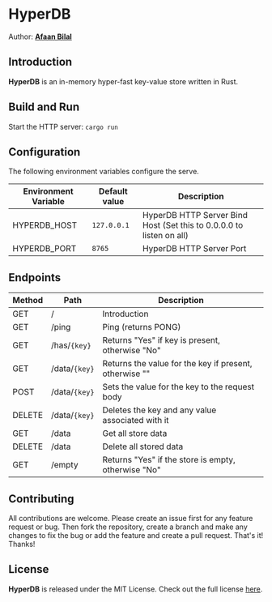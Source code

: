 HyperDB
=======

Author: **[Afaan Bilal](https://afaan.dev)**

## Introduction
**HyperDB** is an in-memory hyper-fast key-value store written in Rust.

## Build and Run
Start the HTTP server: `cargo run`

## Configuration
The following environment variables configure the serve.

| Environment Variable | Default value | Description
| -------------------- | ------------- | -----------
| HYPERDB_HOST         | `127.0.0.1`   | HyperDB HTTP Server Bind Host (Set this to 0.0.0.0 to listen on all)
| HYPERDB_PORT         | `8765`        | HyperDB HTTP Server Port

## Endpoints

| Method | Path             | Description
| ------ | ---------------- | -----------
| GET    | /                | Introduction
| GET    | /ping            | Ping (returns PONG)
| GET    | /has/`{key}`     | Returns "Yes" if key is present, otherwise "No"
| GET    | /data/`{key}`    | Returns the value for the key if present, otherwise ""
| POST   | /data/`{key}`    | Sets the value for the key to the request body
| DELETE | /data/`{key}`    | Deletes the key and any value associated with it
| GET    | /data            | Get all store data
| DELETE | /data            | Delete all stored data
| GET    | /empty           | Returns "Yes" if the store is empty, otherwise "No"

## Contributing
All contributions are welcome. Please create an issue first for any feature request
or bug. Then fork the repository, create a branch and make any changes to fix the bug
or add the feature and create a pull request. That's it!
Thanks!

## License
**HyperDB** is released under the MIT License.
Check out the full license [here](LICENSE).
